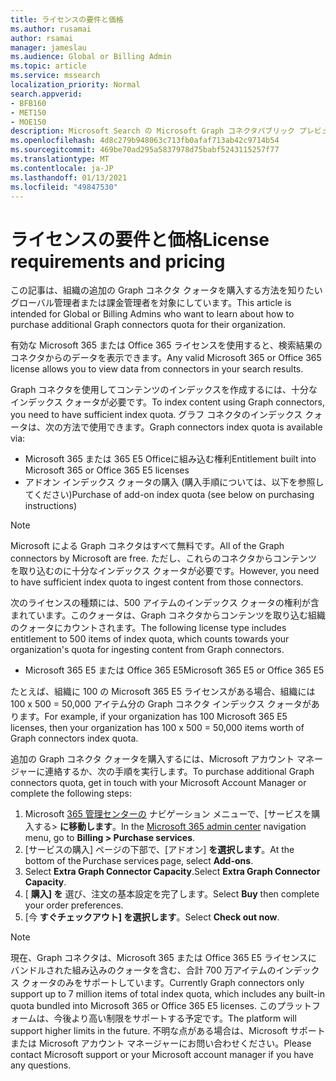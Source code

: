 ```yaml
---
title: ライセンスの要件と価格
ms.author: rusamai
author: rsamai
manager: jameslau
ms.audience: Global or Billing Admin
ms.topic: article
ms.service: mssearch
localization_priority: Normal
search.appverid:
- BFB160
- MET150
- MOE150
description: Microsoft Search の Microsoft Graph コネクタパブリック プレビューのライセンス要件
ms.openlocfilehash: 4d8c279b948063c713fb0afaf713ab42c9714b54
ms.sourcegitcommit: 469be70ad295a5837978d75babf5243115257f77
ms.translationtype: MT
ms.contentlocale: ja-JP
ms.lasthandoff: 01/13/2021
ms.locfileid: "49847530"
---
```

# <a name="license-requirements-and-pricing"></a><span data-ttu-id="9118c-103">ライセンスの要件と価格</span><span class="sxs-lookup"><span data-stu-id="9118c-103">License requirements and pricing</span></span>

<span data-ttu-id="9118c-104">この記事は、組織の追加の Graph コネクタ クォータを購入する方法を知りたいグローバル管理者または課金管理者を対象にしています。</span><span class="sxs-lookup"><span data-stu-id="9118c-104">This article is intended for Global or Billing Admins who want to learn about how to purchase additional Graph connectors quota for their organization.</span></span>

<span data-ttu-id="9118c-105">有効な Microsoft 365 または Office 365 ライセンスを使用すると、検索結果のコネクタからのデータを表示できます。</span><span class="sxs-lookup"><span data-stu-id="9118c-105">Any valid Microsoft 365 or Office 365 license allows you to view data from connectors in your search results.</span></span>

<span data-ttu-id="9118c-106">Graph コネクタを使用してコンテンツのインデックスを作成するには、十分なインデックス クォータが必要です。</span><span class="sxs-lookup"><span data-stu-id="9118c-106">To index content using Graph connectors, you need to have sufficient index quota.</span></span> <span data-ttu-id="9118c-107">グラフ コネクタのインデックス クォータは、次の方法で使用できます。</span><span class="sxs-lookup"><span data-stu-id="9118c-107">Graph connectors index quota is available via:</span></span>
- <span data-ttu-id="9118c-108">Microsoft 365 または 365 E5 Officeに組み込む権利</span><span class="sxs-lookup"><span data-stu-id="9118c-108">Entitlement built into Microsoft 365 or Office 365 E5 licenses</span></span>
- <span data-ttu-id="9118c-109">アドオン インデックス クォータの購入 (購入手順については、以下を参照してください)</span><span class="sxs-lookup"><span data-stu-id="9118c-109">Purchase of add-on index quota (see below on purchasing instructions)</span></span>

>[!NOTE]
><span data-ttu-id="9118c-110">Microsoft による Graph コネクタはすべて無料です。</span><span class="sxs-lookup"><span data-stu-id="9118c-110">All of the Graph connectors by Microsoft are free.</span></span> <span data-ttu-id="9118c-111">ただし、これらのコネクタからコンテンツを取り込むのに十分なインデックス クォータが必要です。</span><span class="sxs-lookup"><span data-stu-id="9118c-111">However, you need to have sufficient index quota to ingest content from those connectors.</span></span>

<span data-ttu-id="9118c-112">次のライセンスの種類には、500 アイテムのインデックス クォータの権利が含まれています。このクォータは、Graph コネクタからコンテンツを取り込む組織のクォータにカウントされます。</span><span class="sxs-lookup"><span data-stu-id="9118c-112">The following license type includes entitlement to 500 items of index quota, which counts towards your organization's quota for ingesting content from Graph connectors.</span></span>
- <span data-ttu-id="9118c-113">Microsoft 365 E5 または Office 365 E5</span><span class="sxs-lookup"><span data-stu-id="9118c-113">Microsoft 365 E5 or Office 365 E5</span></span>

<span data-ttu-id="9118c-114">たとえば、組織に 100 の Microsoft 365 E5 ライセンスがある場合、組織には 100 x 500 = 50,000 アイテム分の Graph コネクタ インデックス クォータがあります。</span><span class="sxs-lookup"><span data-stu-id="9118c-114">For example, if your organization has 100 Microsoft 365 E5 licenses, then your organization has 100 x 500 = 50,000 items worth of Graph connectors index quota.</span></span>

<span data-ttu-id="9118c-115">追加の Graph コネクタ クォータを購入するには、Microsoft アカウント マネージャーに連絡するか、次の手順を実行します。</span><span class="sxs-lookup"><span data-stu-id="9118c-115">To purchase additional Graph connectors quota, get in touch with your Microsoft Account Manager or complete the following steps:</span></span>

1. <span data-ttu-id="9118c-116">Microsoft [365 管理センターの](https://admin.microsoft.com) ナビゲーション メニューで、[サービスを購入する> **に移動します**。</span><span class="sxs-lookup"><span data-stu-id="9118c-116">In the [Microsoft 365 admin center](https://admin.microsoft.com) navigation menu, go to **Billing > Purchase services**.</span></span>
2. <span data-ttu-id="9118c-117">[サービスの購入] ページの下部で、[アドオン] **を選択します**。</span><span class="sxs-lookup"><span data-stu-id="9118c-117">At the bottom of the Purchase services page, select **Add-ons**.</span></span>
3. <span data-ttu-id="9118c-118">Select **Extra Graph Connector Capacity**.</span><span class="sxs-lookup"><span data-stu-id="9118c-118">Select **Extra Graph Connector Capacity**.</span></span>
4. <span data-ttu-id="9118c-119">[ **購入] を** 選び、注文の基本設定を完了します。</span><span class="sxs-lookup"><span data-stu-id="9118c-119">Select **Buy** then complete your order preferences.</span></span>
5. <span data-ttu-id="9118c-120">[今 **すぐチェックアウト] を選択します**。</span><span class="sxs-lookup"><span data-stu-id="9118c-120">Select **Check out now**.</span></span>

>[!NOTE]
><span data-ttu-id="9118c-121">現在、Graph コネクタは、Microsoft 365 または Office 365 E5 ライセンスにバンドルされた組み込みのクォータを含む、合計 700 万アイテムのインデックス クォータのみをサポートしています。</span><span class="sxs-lookup"><span data-stu-id="9118c-121">Currently Graph connectors only support up to 7 million items of total index quota, which includes any built-in quota bundled into Microsoft 365 or Office 365 E5 licenses.</span></span> <span data-ttu-id="9118c-122">このプラットフォームは、今後より高い制限をサポートする予定です。</span><span class="sxs-lookup"><span data-stu-id="9118c-122">The platform will support higher limits in the future.</span></span> <span data-ttu-id="9118c-123">不明な点がある場合は、Microsoft サポートまたは Microsoft アカウント マネージャーにお問い合わせください。</span><span class="sxs-lookup"><span data-stu-id="9118c-123">Please contact Microsoft support or your Microsoft account manager if you have any questions.</span></span>
